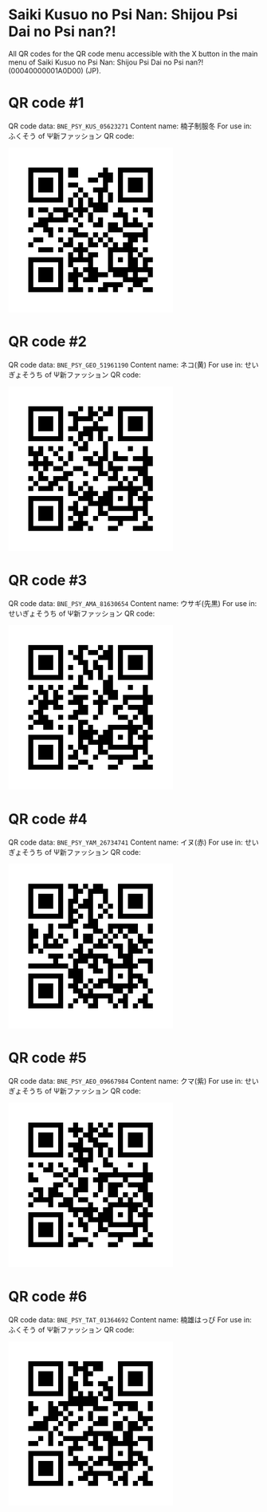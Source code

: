 # Saiki Kusuo no Psi Nan: Shijou Psi Dai no Psi nan?!

All QR codes for the QR code menu accessible with the X button in the main menu of Saiki Kusuo no Psi Nan: Shijou Psi Dai no Psi nan?! (00040000001A0D00) (JP).

# QR code #1
QR code data: `BNE_PSY_KUS_05623271`
Content name: 楠子制服冬
For use in: ふくそう of Ψ新ファッション
QR code:

![Image](./qr-codes/BNE_PSY_KUS_05623271.png)

# QR code #2
QR code data: `BNE_PSY_GEO_51961190`
Content name: ネコ(黄)
For use in: せいぎょそうち of Ψ新ファッション
QR code:

![Image](./qr-codes/BNE_PSY_GEO_51961190.png)

# QR code #3
QR code data: `BNE_PSY_AMA_81630654`
Content name: ウサギ(先黒)
For use in: せいぎょそうち of Ψ新ファッション
QR code:

![Image](./qr-codes/BNE_PSY_AMA_81630654.png)

# QR code #4
QR code data: `BNE_PSY_YAM_26734741`
Content name: イヌ(赤)
For use in: せいぎょそうち of Ψ新ファッション
QR code:

![Image](./qr-codes/BNE_PSY_YAM_26734741.png)

# QR code #5
QR code data: `BNE_PSY_AEO_09667984`
Content name: クマ(紫)
For use in: せいぎょそうち of Ψ新ファッション
QR code:

![Image](./qr-codes/BNE_PSY_AEO_09667984.png)

# QR code #6
QR code data: `BNE_PSY_TAT_01364692`
Content name: 楠雄はっぴ
For use in: ふくそう of Ψ新ファッション
QR code:

![Image](./qr-codes/BNE_PSY_TAT_01364692.png)

